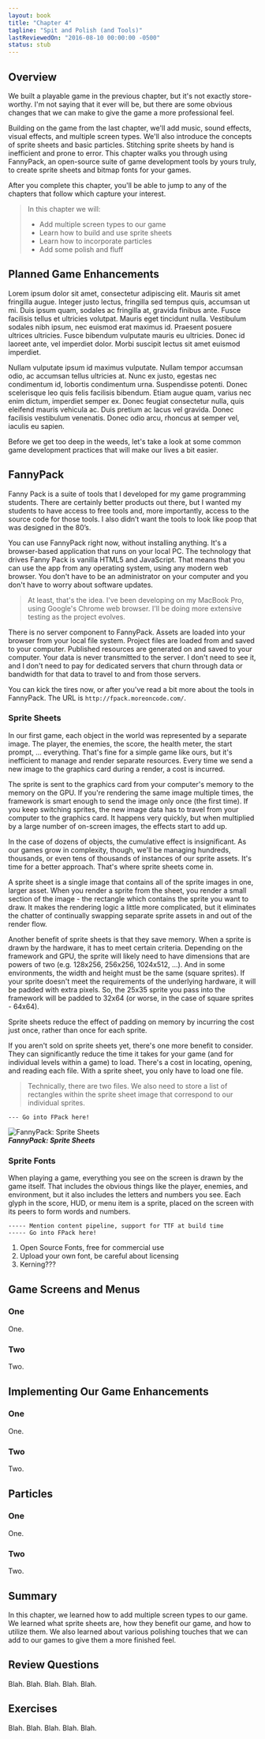 ```yaml
---
layout: book
title: "Chapter 4"
tagline: "Spit and Polish (and Tools)"
lastReviewedOn: "2016-08-10 00:00:00 -0500"
status: stub
---
```


## Overview

We built a playable game in the previous chapter, but it's not exactly store-worthy. I'm not saying that it ever will be, but there are some obvious changes that we can make to give the game a more professional feel. 

Building on the game from the last chapter, we'll add music, sound effects, visual effects, and multiple screen types. We'll also introduce the concepts of sprite sheets and basic particles. Stitching sprite sheets by hand is inefficient and prone to error. This chapter walks you through using FannyPack, an open-source suite of game development tools by yours truly, to create sprite sheets and bitmap fonts for your games.

After you complete this chapter, you'll be able to jump to any of the chapters that follow which capture your interest.

> In this chapter we will:
> 
> - Add multiple screen types to our game
> - Learn how to build and use sprite sheets
> - Learn how to incorporate particles
> - Add some polish and fluff 

## Planned Game Enhancements

Lorem ipsum dolor sit amet, consectetur adipiscing elit. Mauris sit amet fringilla augue. Integer justo lectus, fringilla sed tempus quis, accumsan ut mi. Duis ipsum quam, sodales ac fringilla at, gravida finibus ante. Fusce facilisis tellus et ultricies volutpat. Mauris eget tincidunt nulla. Vestibulum sodales nibh ipsum, nec euismod erat maximus id. Praesent posuere ultrices ultricies. Fusce bibendum vulputate mauris eu ultricies. Donec id laoreet ante, vel imperdiet dolor. Morbi suscipit lectus sit amet euismod imperdiet.

Nullam vulputate ipsum id maximus vulputate. Nullam tempor accumsan odio, ac accumsan tellus ultricies at. Nunc ex justo, egestas nec condimentum id, lobortis condimentum urna. Suspendisse potenti. Donec scelerisque leo quis felis facilisis bibendum. Etiam augue quam, varius nec enim dictum, imperdiet semper ex. Donec feugiat consectetur nulla, quis eleifend mauris vehicula ac. Duis pretium ac lacus vel gravida. Donec facilisis vestibulum venenatis. Donec odio arcu, rhoncus at semper vel, iaculis eu sapien.

Before we get too deep in the weeds, let's take a look at some common game development practices that will make our lives a bit easier.

## FannyPack

Fanny Pack is a suite of tools that I developed for my game programming students. There are certainly better products out there, but I wanted my students to have access to free tools and, more importantly, access to the source code for those tools. I also didn’t want the tools to look like poop that was designed in the 80’s.

You can use FannyPack right now, without installing anything. It's a browser-based application that runs on your local PC. The technology that drives Fanny Pack is vanilla HTML5 and JavaScript. That means that you can use the app from any operating system, using any modern web browser. You don't have to be an administrator on your computer and you don't have to worry about software updates.

> At least, that's the idea. I've been developing on my MacBook Pro, using Google's Chrome web browser. I'll be doing more extensive testing as the project evolves.

There is no server component to FannyPack. Assets are loaded into your browser from your local file system. Project files are loaded from and saved to your computer. Published resources are generated on and saved to your computer. Your data is never transmitted to the server. I don't need to see it, and I don't need to pay for dedicated servers that churn through data or bandwidth for that data to travel to and from those servers.

You can kick the tires now, or after you've read a bit more about the tools in FannyPack. The URL is `http://fpack.moreoncode.com/`.

### Sprite Sheets

In our first game, each object in the world was represented by a separate image. The player, the enemies, the score, the health meter, the start prompt, ... everything. That's fine for a simple game like ours, but it's inefficient to manage and render separate resources. Every time we send a new image to the graphics card during a render, a cost is incurred.

The sprite is sent to the graphics card from your computer's memory to the memory on the GPU. If you're rendering the same image multiple times, the framework is smart enough to send the image only once (the first time). If you keep switching sprites, the new image data has to travel from your computer to the graphics card. It happens very quickly, but when multiplied by a large number of on-screen images, the effects start to add up.

In the case of dozens of objects, the cumulative effect is insignificant. As our games grow in complexity, though, we'll be managing hundreds, thousands, or even tens of thousands of instances of our sprite assets. It's time for a better approach. That's where sprite sheets come in.

A sprite sheet is a single image that contains all of the sprite images in one, larger asset. When you render a sprite from the sheet, you render a small section of the image - the rectangle which contains the sprite you want to draw. It makes the rendering logic a little more complicated, but it eliminates the chatter of continually swapping separate sprite assets in and out of the render flow.

Another benefit of sprite sheets is that they save memory. When a sprite is drawn by the hardware, it has to meet certain criteria. Depending on the framework and GPU, the sprite will likely need to have dimensions that are powers of two (e.g. 128x256, 256x256, 1024x512, ...). And in some environments, the width and height must be the same (square sprites). If your sprite doesn't meet the requirements of the underlying hardware, it will be padded with extra pixels. So, the 25x35 sprite you pass into the framework will be padded to 32x64 (or worse, in the case of square sprites - 64x64).

Sprite sheets reduce the effect of padding on memory by incurring the cost just once, rather than once for each sprite.

If you aren't sold on sprite sheets yet, there's one more benefit to consider. They can significantly reduce the time it takes for your game (and for individual levels within a game) to load. There's a cost in locating, opening, and reading each file. With a sprite sheet, you only have to load one file. 

> Technically, there are two files. We also need to store a list of rectangles within the sprite sheet image that correspond to our individual sprites.

``` 
--- Go into FPack here!
```
![FannyPack: Sprite Sheets](images/figure04-fpack-sprite-sheets.png)<br/>
_**FannyPack: Sprite Sheets**_

### Sprite Fonts

When playing a game, everything you see on the screen is drawn by the game itself. That includes the obvious things like the player, enemies, and environment, but it also includes the letters and numbers you see. Each glyph in the score, HUD, or menu item is a sprite, placed on the screen with its peers to form words and numbers.

```
----- Mention content pipeline, support for TTF at build time
----- Go into FPack here!
```

1. Open Source Fonts, free for commercial use
1. Upload your own font, be careful about licensing
1. Kerning???

## Game Screens and Menus

### One

One.

### Two

Two.

## Implementing Our Game Enhancements

### One

One.

### Two

Two.

## Particles

### One

One.

### Two

Two.

## Summary

In this chapter, we learned how to add multiple screen types to our game. We learned what sprite sheets are, how they benefit our game, and how to utilize them. We also learned about various polishing touches that we can add to our games to give them a more finished feel.

## Review Questions

Blah. Blah. Blah. Blah. Blah.

## Exercises

Blah. Blah. Blah. Blah. Blah.
